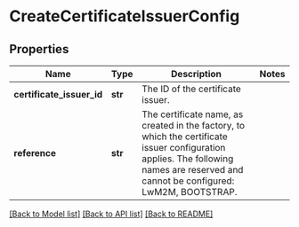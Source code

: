 # CreateCertificateIssuerConfig

## Properties
Name | Type | Description | Notes
------------ | ------------- | ------------- | -------------
**certificate_issuer_id** | **str** | The ID of the certificate issuer.  | 
**reference** | **str** | The certificate name, as created in the factory, to which the certificate issuer configuration applies. The following names are reserved and cannot be configured: LwM2M, BOOTSTRAP.  | 

[[Back to Model list]](../README.md#documentation-for-models) [[Back to API list]](../README.md#documentation-for-api-endpoints) [[Back to README]](../README.md)


